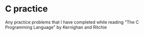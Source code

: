 # C practice
Any practice problems that I have completed while reading "The C Programming Language" by Kernighan and Ritchie
